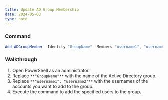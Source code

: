```yaml
---
title: Update AD Group Membership
date: 2024-05-03
type: note
---
```


### Command

```PowerShell
Add-ADGroupMember -Identity "GroupName" -Members "username1", "username2"
```

### Walkthrough

1. Open PowerShell as an administrator.
2. Replace `**"GroupName"**` with the name of the Active Directory group.
3. Replace `**"username1", "username2"**` with the usernames of the accounts you want to add to the group.
4. Execute the command to add the specified users to the group.